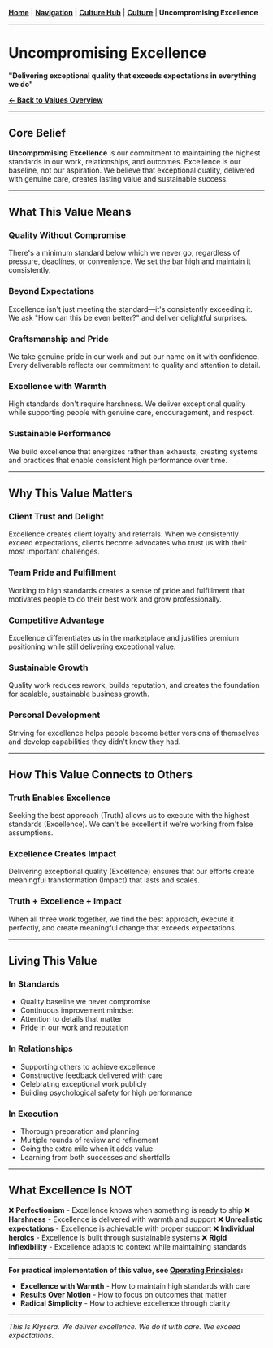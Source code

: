 **[Home](//#/)** | **[Navigation](//#/)** | **[Culture Hub](/docs/Klysera/Culture-Hub.md)** | **[Culture](/docs/Klysera/Culture/Overview.md)** | **Uncompromising Excellence**

---

# Uncompromising Excellence

**"Delivering exceptional quality that exceeds expectations in everything we do"**

**[← Back to Values Overview](docs/Klysera/Culture/TIK-Identity.md)**

---

## Core Belief

**Uncompromising Excellence** is our commitment to maintaining the highest standards in our work, relationships, and outcomes. Excellence is our baseline, not our aspiration. We believe that exceptional quality, delivered with genuine care, creates lasting value and sustainable success.

---

## What This Value Means

### Quality Without Compromise
There's a minimum standard below which we never go, regardless of pressure, deadlines, or convenience. We set the bar high and maintain it consistently.

### Beyond Expectations
Excellence isn't just meeting the standard—it's consistently exceeding it. We ask "How can this be even better?" and deliver delightful surprises.

### Craftsmanship and Pride
We take genuine pride in our work and put our name on it with confidence. Every deliverable reflects our commitment to quality and attention to detail.

### Excellence with Warmth
High standards don't require harshness. We deliver exceptional quality while supporting people with genuine care, encouragement, and respect.

### Sustainable Performance
We build excellence that energizes rather than exhausts, creating systems and practices that enable consistent high performance over time.

---

## Why This Value Matters

### Client Trust and Delight
Excellence creates client loyalty and referrals. When we consistently exceed expectations, clients become advocates who trust us with their most important challenges.

### Team Pride and Fulfillment
Working to high standards creates a sense of pride and fulfillment that motivates people to do their best work and grow professionally.

### Competitive Advantage
Excellence differentiates us in the marketplace and justifies premium positioning while still delivering exceptional value.

### Sustainable Growth
Quality work reduces rework, builds reputation, and creates the foundation for scalable, sustainable business growth.

### Personal Development
Striving for excellence helps people become better versions of themselves and develop capabilities they didn't know they had.

---

## How This Value Connects to Others

### Truth Enables Excellence
Seeking the best approach (Truth) allows us to execute with the highest standards (Excellence). We can't be excellent if we're working from false assumptions.

### Excellence Creates Impact
Delivering exceptional quality (Excellence) ensures that our efforts create meaningful transformation (Impact) that lasts and scales.

### Truth + Excellence + Impact
When all three work together, we find the best approach, execute it perfectly, and create meaningful change that exceeds expectations.

---

## Living This Value

### In Standards
- Quality baseline we never compromise
- Continuous improvement mindset
- Attention to details that matter
- Pride in our work and reputation

### In Relationships
- Supporting others to achieve excellence
- Constructive feedback delivered with care
- Celebrating exceptional work publicly
- Building psychological safety for high performance

### In Execution
- Thorough preparation and planning
- Multiple rounds of review and refinement
- Going the extra mile when it adds value
- Learning from both successes and shortfalls

---

## What Excellence Is NOT

❌ **Perfectionism** - Excellence knows when something is ready to ship
❌ **Harshness** - Excellence is delivered with warmth and support
❌ **Unrealistic expectations** - Excellence is achievable with proper support
❌ **Individual heroics** - Excellence is built through sustainable systems
❌ **Rigid inflexibility** - Excellence adapts to context while maintaining standards

---

**For practical implementation of this value, see [Operating Principles](/Operating-Principles/Overview.md):**
- **Excellence with Warmth** - How to maintain high standards with care
- **Results Over Motion** - How to focus on outcomes that matter
- **Radical Simplicity** - How to achieve excellence through clarity

---

*This Is Klysera. We deliver excellence. We do it with care. We exceed expectations.*